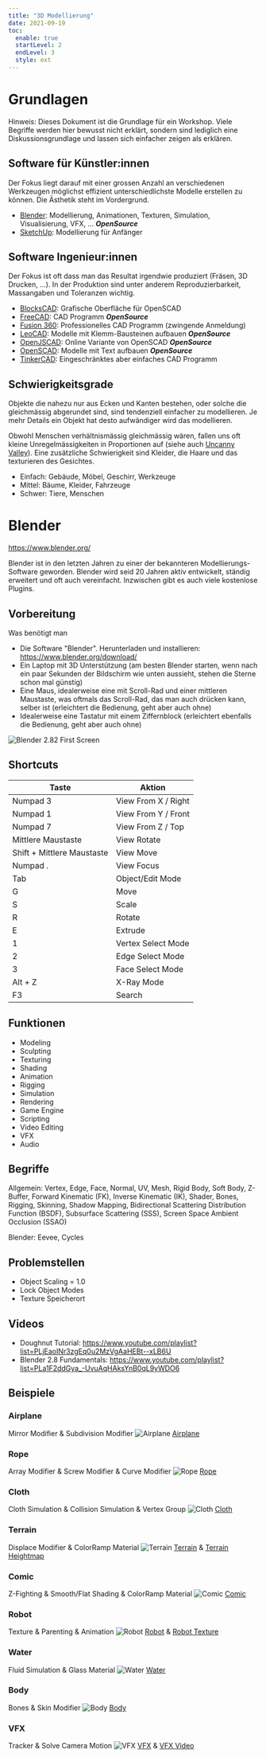 ```yaml
---
title: "3D Modellierung"
date: 2021-09-19
toc:
  enable: true
  startLevel: 2
  endLevel: 3
  style: ext
---
```


# Grundlagen

Hinweis: Dieses Dokument ist die Grundlage für ein Workshop. Viele Begriffe werden hier bewusst nicht erklärt, sondern sind lediglich eine Diskussionsgrundlage und lassen sich einfacher zeigen als erklären.

## Software für Künstler:innen

Der Fokus liegt darauf mit einer grossen Anzahl an verschiedenen Werkzeugen möglichst effizient unterschiedlichste Modelle erstellen zu können. Die Ästhetik steht im Vordergrund.

- [Blender](https://www.blender.org/): Modellierung, Animationen, Texturen, Simulation, Visualisierung, VFX, ... ***OpenSource***
- [SketchUp](https://www.sketchup.com/products/sketchup-for-web): Modellierung für Anfänger

## Software Ingenieur:innen

Der Fokus ist oft dass man das Resultat irgendwie produziert (Fräsen, 3D Drucken, ...). In der Produktion sind unter anderem Reproduzierbarkeit, Massangaben und Toleranzen wichtig.

- [BlocksCAD](https://www.blockscad3d.com/): Grafische Oberfläche für OpenSCAD
- [FreeCAD](https://www.freecadweb.org/): CAD Programm ***OpenSource***
- [Fusion 360](https://www.autodesk.com/products/fusion-360/personal): Professionelles CAD Programm (zwingende Anmeldung)
- [LeoCAD](https://www.leocad.org/): Modelle mit Klemm-Bausteinen aufbauen ***OpenSource***
- [OpenJSCAD](https://openjscad.com/): Online Variante von OpenSCAD ***OpenSource***
- [OpenSCAD](https://openscad.org/): Modelle mit Text aufbauen ***OpenSource***
- [TinkerCAD](https://www.tinkercad.com/): Eingeschränktes aber einfaches CAD Programm

## Schwierigkeitsgrade

Objekte die nahezu nur aus Ecken und Kanten bestehen, oder solche die gleichmässig abgerundet sind, sind tendenziell einfacher zu modellieren. Je mehr Details ein Objekt hat desto aufwändiger wird das modellieren.

Obwohl Menschen verhältnismässig gleichmässig wären, fallen uns oft kleine Unregelmässigkeiten in Proportionen auf (siehe auch [Uncanny Valley](https://de.wikipedia.org/wiki/Uncanny_Valley)). Eine zusätzliche Schwierigkeit sind Kleider, die Haare und das texturieren des Gesichtes.

- Einfach: Gebäude, Möbel, Geschirr, Werkzeuge
- Mittel: Bäume, Kleider, Fahrzeuge
- Schwer: Tiere, Menschen

# Blender

https://www.blender.org/

Blender ist in den letzten Jahren zu einer der bekannteren Modellierungs-Software geworden. Blender wird seid 20 Jahren aktiv entwickelt, ständig erweitert und oft auch vereinfacht. Inzwischen gibt es auch viele kostenlose Plugins.

## Vorbereitung

Was benötigt man

- Die Software "Blender". Herunterladen und installieren: https://www.blender.org/download/
- Ein Laptop mit 3D Unterstützung (am besten Blender starten, wenn nach ein paar Sekunden der Bildschirm wie unten aussieht, stehen die Sterne schon mal günstig)
- Eine Maus, idealerweise eine mit Scroll-Rad und einer mittleren Maustaste, was oftmals das Scroll-Rad, das man auch drücken kann, selber ist (erleichtert die Bedienung, geht aber auch ohne)
- Idealerweise eine Tastatur mit einem Ziffernblock (erleichtert ebenfalls die Bedienung, geht aber auch ohne)

![Blender 2.82 First Screen](blender-2.82-first-screen.png)

## Shortcuts

| Taste | Aktion |
| - | - |
| Numpad 3 | View From X / Right |
| Numpad 1 | View From Y / Front |
| Numpad 7 | View From Z / Top |
| Mittlere Maustaste | View Rotate |
| Shift + Mittlere Maustaste | View Move |
| Numpad . | View Focus |
| Tab | Object/Edit Mode |
| G | Move |
| S | Scale |
| R | Rotate |
| E | Extrude |
| 1 | Vertex Select Mode |
| 2 | Edge Select Mode |
| 3 | Face Select Mode |
| Alt + Z | X-Ray Mode |
| F3 | Search |

## Funktionen

- Modeling
- Sculpting
- Texturing
- Shading
- Animation
- Rigging
- Simulation
- Rendering
- Game Engine
- Scripting
- Video Editing
- VFX
- Audio

## Begriffe

Allgemein: Vertex, Edge, Face, Normal, UV, Mesh, Rigid Body, Soft Body, Z-Buffer, Forward Kinematic (FK), Inverse Kinematic (IK), Shader, Bones, Rigging, Skinning, Shadow Mapping, Bidirectional Scattering Distribution Function (BSDF), Subsurface Scattering (SSS), Screen Space Ambient Occlusion (SSAO)

Blender: Eevee, Cycles

## Problemstellen

- Object Scaling = 1.0
- Lock Object Modes
- Texture Speicherort

## Videos

- Doughnut Tutorial: https://www.youtube.com/playlist?list=PLjEaoINr3zgEq0u2MzVgAaHEBt--xLB6U
- Blender 2.8 Fundamentals: https://www.youtube.com/playlist?list=PLa1F2ddGya_-UvuAqHAksYnB0qL9yWDO6

## Beispiele

### Airplane
Mirror Modifier & Subdivision Modifier
![Airplane](airplane.jpg)
[Airplane](airplane.blend)

### Rope
Array Modifier & Screw Modifier & Curve Modifier
![Rope](rope.jpg)
[Rope](rope.blend)

### Cloth
Cloth Simulation & Collision Simulation & Vertex Group
![Cloth](cloth.jpg)
[Cloth](cloth.blend)

### Terrain
Displace Modifier & ColorRamp Material
![Terrain](terrain.jpg)
[Terrain](terrain.blend) & [Terrain Heightmap](wikipedia-heightmap.png)

### Comic
Z-Fighting & Smooth/Flat Shading & ColorRamp Material
![Comic](comic.jpg)
[Comic](comic.blend)

### Robot
Texture & Parenting & Animation
![Robot](robot.jpg)
[Robot](robot.blend) & [Robot Texture](robot.png)

### Water
Fluid Simulation & Glass Material
![Water](water.jpg)
[Water](water.blend)

### Body
Bones & Skin Modifier
![Body](body.jpg)
[Body](body.blend)

### VFX
Tracker & Solve Camera Motion
![VFX](vfx.jpg)
[VFX](vfx.blend) & [VFX Video](vfx.mp4)
